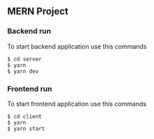 ## MERN Project

### Backend run

To start backend application use this commands

```
$ cd server
$ yarn
$ yarn dev
```

### Frontend run

To start frontend application use this commands

```
$ cd client
$ yarn
$ yarn start
```


